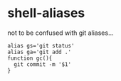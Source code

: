 # shell-aliases

not to be confused with git aliases...

```
alias gs='git status'
alias ga='git add .'
function gc(){
  git commit -m '$1'
}
```